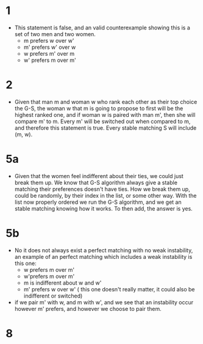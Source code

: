 # 1

-  This statement is false, and an valid counterexample showing this is a set of two men and two women.
	- m prefers w over w'
	- m' prefers w' over w
	- w prefers m' over m
	- w' prefers m over m'

# 2
- Given that man m and woman w who rank each other as their top choice the G-S, the woman w that m is going to propose to first will be the highest ranked one, and if woman w is paired with man m', then she will compare m' to m. Every m' will be switched out when compared to m, and therefore this statement is true. Every stable matching S will include (m, w).

# 5a 
- Given that the women feel indifferent about their ties, we could just break them up. We know that G-S algorithm always give a stable matching their preferences doesn't have ties. How we break them up, could be randomly, by their index in the list, or some other way. 
  With the list now properly ordered we run the G-S algorithm, and we get an stable matching knowing how it works. To then add, the answer is yes.
# 5b
- No it does not always exist a perfect matching with no weak instability, an example of an perfect matching which includes a weak instability is this one:
	- w prefers m over m'
	- w'prefers m over m'
	- m is indifferent about w and w'
	- m' prefers w over w' ( this one doesn't really matter, it could also be indifferent or switched)
- if we pair m' with w, and m with w', and we see that an instability occur however m' prefers, and however we choose to pair them.

# 8

